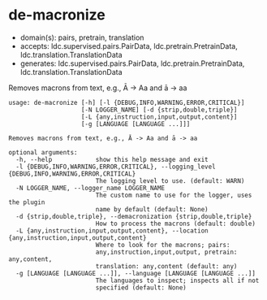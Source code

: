 # de-macronize

* domain(s): pairs, pretrain, translation
* accepts: ldc.supervised.pairs.PairData, ldc.pretrain.PretrainData, ldc.translation.TranslationData
* generates: ldc.supervised.pairs.PairData, ldc.pretrain.PretrainData, ldc.translation.TranslationData

Removes macrons from text, e.g., Ā -> Aa and ā -> aa

```
usage: de-macronize [-h] [-l {DEBUG,INFO,WARNING,ERROR,CRITICAL}]
                    [-N LOGGER_NAME] [-d {strip,double,triple}]
                    [-L {any,instruction,input,output,content}]
                    [-g [LANGUAGE [LANGUAGE ...]]]

Removes macrons from text, e.g., Ā -> Aa and ā -> aa

optional arguments:
  -h, --help            show this help message and exit
  -l {DEBUG,INFO,WARNING,ERROR,CRITICAL}, --logging_level {DEBUG,INFO,WARNING,ERROR,CRITICAL}
                        The logging level to use. (default: WARN)
  -N LOGGER_NAME, --logger_name LOGGER_NAME
                        The custom name to use for the logger, uses the plugin
                        name by default (default: None)
  -d {strip,double,triple}, --demacronization {strip,double,triple}
                        How to process the macrons (default: double)
  -L {any,instruction,input,output,content}, --location {any,instruction,input,output,content}
                        Where to look for the macrons; pairs:
                        any,instruction,input,output, pretrain: any,content,
                        translation: any,content (default: any)
  -g [LANGUAGE [LANGUAGE ...]], --language [LANGUAGE [LANGUAGE ...]]
                        The languages to inspect; inspects all if not
                        specified (default: None)
```
